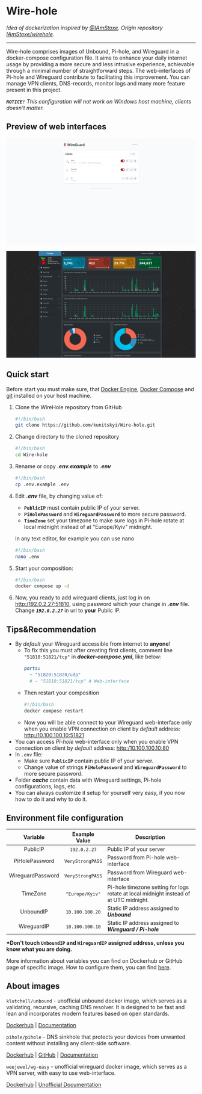 # Wire-hole

*Idea of dockerization inspired by [@IAmStoxe](https://github.com/IAmStoxe). Origin repository [IAmStoxe/wirehole](https://github.com/IAmStoxe/wirehole).*

---

Wire-hole comprises images of Unbound, Pi-hole, and Wireguard in a docker-compose configuration file. It aims to enhance your daily internet usage by providing a more secure and less intrusive experience, achievable through a minimal number of straightforward steps. The web-interfaces of Pi-hole and Wireguard contribute to facilitating this improvement. You can manage VPN clients, DNS-records, monitor logs and many more feature present in this project.

*__`NOTICE!`__ This configuration will not work on Windows host machine, clients doesn't matter.* 

## Preview of web interfaces

![](meta/wg-ui_preview.png)

![](meta/pi-hole_preview.png)

## Quick start

Before start you must make sure, that [Docker Engine](https://docs.docker.com/engine/install/), [Docker Compose](https://docs.docker.com/compose/install/) and [git](https://git-scm.com/) installed on your host machine.

1. Clone the WireHole repository from GitHub
   ```bash
   #!/bin/bash
   git clone https://github.com/kunitskyi/Wire-hole.git
   ```
1. Change directory to the cloned repository
   ```bash
   #!/bin/bash
   cd Wire-hole
   ```
1. Rename or copy __*.env.example*__ to __*.env*__ 
   ```bash
   #!/bin/bash
   cp .env.example .env
   ```
1. Edit __*.env*__ file, by changing value of:
   - __`PublicIP`__ must contain public IP of your server.
   - __`PiHolePassword`__ and __`WireguardPassword`__ to more secure password.
   - __`TimeZone`__ set your timezone to make sure logs in Pi-hole rotate at local midnight instead of at "Europe/Kyiv" midnight.

    in any text editor, for example you can use nano
    ```bash
    #!/bin/bash
    nano .env
    ```
2. Start your composition:
   ```bash
   #!/bin/bash
   docker compose up -d
   ```
3. Now, you ready to add wireguard clients, just log in on [http:/192.0.2.27:51810](http:/192.0.2.27:51810), using password which your change in __*.env*__ file. Change __*`192.0.2.27`*__ in url to __your__ Public IP.

## Tips&Recommendation

- By *default* your Wireguard accessible from internet to __anyone__!
  - To fix this you must after creating first clients, comment line `"51810:51821/tcp"` in __*docker-compose.yml*__, like below:
    ```yaml
    ports:
      - "51820:51820/udp"
      # - "51810:51821/tcp" # Web-interface
    ```
  - Then restart your composition
    ```bash
    #!/bin/bash
    docker compose restart
    ```
  - Now you will be able connect to your Wireguard web-interface only when you enable VPN connection on client by *default* address: [http:/10.100.100.10:51821](http:/10.100.100.10:51821)
- You can access *Pi-hole* web-interface only when you enable VPN connection on client by *default* address: [http:/10.100.100.10:80](http:/10.100.100.10:80)
- In `.env` file:
  - Make sure __`PublicIP`__ contain public IP of your server.
  - Change value of strings __`PiHolePassword`__ and __`WireguardPassword`__ to more secure password.
- Folder __*cache*__ contain data with Wireguard settings, Pi-hole configurations, logs, etc.
- You can always customize it setup for yourself very easy, if you now how to do it and why to do it.

## Environment file configuration

| Variable | Example Value | Description |
| :---: | :---: | --- |
| PublicIP | `192.0.2.27` |  Public IP of your server |
| PiHolePassword | `VeryStrongPASS` | Password from Pi-hole web-interface |
| WireguardPassword | `VeryStrongPASS` | Password from Wireguard web-interface |
| TimeZone | `"Europe/Kyiv"` | Pi-hole timezone setting for logs rotate at local midnight instead of at UTC midnight.|
| UnboundIP | `10.100.100.20` | Static IP address assigned to __*Unbound*__
| WireguardIP | `10.100.100.10` |  Static IP address assigned to __*Wireguard / Pi-hole*__

__*Don't touch `UnboundIP` and `WireguardIP` assigned address, unless you know what you are doing.__

More information about variables you can find on Dockerhub or GitHub page of specific image. How to configure them, you can find [here](https://docs.docker.com/compose/environment-variables/).

<!-- ## Scheme

*Image below contain visualisation of default configuration* -->

## About images

 `klutchell/unbound` - unofficial unbound docker image, which serves as a validating, recursive, caching DNS resolver. It is designed to be fast and lean and incorporates modern features based on open standards.

  [Dockerhub](https://hub.docker.com/r/klutchell/unbound) | [Documentation](https://unbound.docs.nlnetlabs.nl/en/latest/)

 `pihole/pihole` - DNS sinkhole that protects your devices from unwanted content without installing any client-side software. 
 
 [Dockerhub](https://hub.docker.com/r/pihole/pihole) | [GitHub](https://github.com/pi-hole/docker-pi-hole/tree/master) | [Documentation](https://docs.pi-hole.net/)

 `weejewel/wg-easy` - unofficial wireguard docker image, which serves as a VPN server, with easy to use web-interface. 
 
 [Dockerhub](https://hub.docker.com/r/weejewel/wg-easy) | [Unofficial Documentation](https://github.com/pirate/wireguard-docs)

